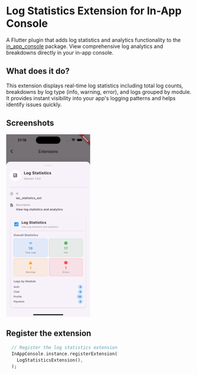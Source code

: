# Log Statistics Extension for In-App Console

A Flutter plugin that adds log statistics and analytics functionality to the [in_app_console](https://pub.dev/packages/in_app_console) package. View comprehensive log analytics and breakdowns directly in your in-app console.

## What does it do?

This extension displays real-time log statistics including total log counts, breakdowns by log type (info, warning, error), and logs grouped by module. It provides instant visibility into your app's logging patterns and helps identify issues quickly.

## Screenshots

<img src="https://raw.githubusercontent.com/mduccc/in_app_console/3f59d05ea85afb5cb1c618452e9dee71f6eb1bfb/iac_statistics_ext/screenshots/screenshot.png" width="45%"/>

## Register the extension

```dart
  // Register the log statistics extension
  InAppConsole.instance.registerExtension(
    LogStatisticsExtension(),
  );
```
